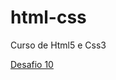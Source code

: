 # html-css
 Curso de Html5 e Css3

<a href="https://reginaldodesouza.github.io/html-css/desafios/10/desafil.html" target="_blank">Desafio 10 </a>